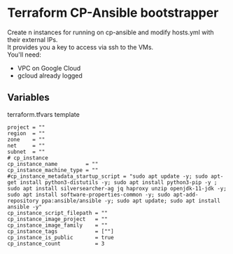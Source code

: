 # Terraform CP-Ansible bootstrapper

Create n instances for running on cp-ansible and modify hosts.yml with their external IPs.  
It provides you a key to access via ssh to the VMs.  
You'll need:

- VPC on Google Cloud  
- gcloud already logged 

## Variables

terraform.tfvars template

```hcl
project = ""
region  = ""
zone    = ""
net     = ""
subnet  = ""
# cp_instance
cp_instance_name         = ""
cp_instance_machine_type = ""
#cp_instance_metadata_startup_script = "sudo apt update -y; sudo apt-get install python3-distutils -y; sudo apt install python3-pip -y ; sudo apt install silversearcher-ag jq haproxy unzip openjdk-11-jdk -y; sudo apt install software-properties-common -y; sudo apt-add-repository ppa:ansible/ansible -y; sudo apt update; sudo apt install ansible -y"
cp_instance_script_filepath = ""
cp_instance_image_project   = ""
cp_instance_image_family    = ""
cp_instance_tags            = [""]
cp_instance_is_public       = true
cp_instance_count           = 3
```
